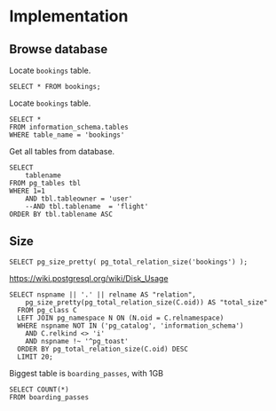 # Implementation

## Browse database

Locate `bookings` table.
```postgresql
SELECT * FROM bookings;
```

Locate `bookings` table.
```postgresql
SELECT * 
FROM information_schema.tables
WHERE table_name = 'bookings'
```

Get all tables from database.
```postgresql
SELECT 
    tablename
FROM pg_tables tbl
WHERE 1=1
    AND tbl.tableowner = 'user'
    --AND tbl.tablename  = 'flight'
ORDER BY tbl.tablename ASC
```


## Size

```postgresql
SELECT pg_size_pretty( pg_total_relation_size('bookings') );
```

https://wiki.postgresql.org/wiki/Disk_Usage
```postgresql
SELECT nspname || '.' || relname AS "relation",
    pg_size_pretty(pg_total_relation_size(C.oid)) AS "total_size"
  FROM pg_class C
  LEFT JOIN pg_namespace N ON (N.oid = C.relnamespace)
  WHERE nspname NOT IN ('pg_catalog', 'information_schema')
    AND C.relkind <> 'i'
    AND nspname !~ '^pg_toast'
  ORDER BY pg_total_relation_size(C.oid) DESC
  LIMIT 20;
```

Biggest table is `boarding_passes`, with 1GB

```postgresql
SELECT COUNT(*)
FROM boarding_passes
```